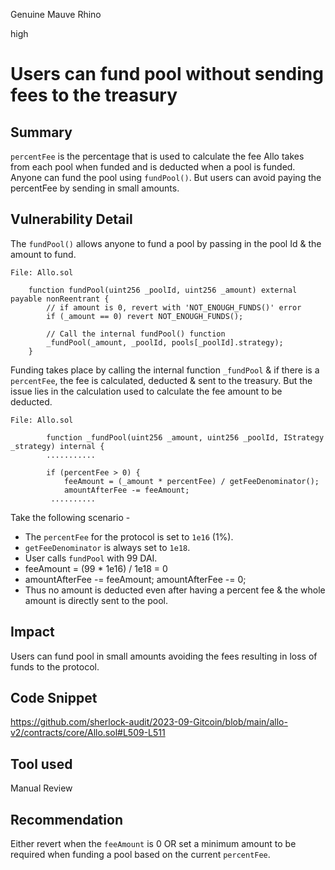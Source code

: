 Genuine Mauve Rhino

high

# Users can fund pool without sending fees to the treasury
## Summary
`percentFee` is the percentage that is used to calculate the fee Allo takes from each pool when funded and is deducted when a pool is funded. Anyone can fund the pool using `fundPool()`. But users can avoid paying the percentFee by sending in small amounts.

## Vulnerability Detail

The `fundPool()` allows anyone to fund a pool by passing in the pool Id & the amount to fund.
```solidity
File: Allo.sol

    function fundPool(uint256 _poolId, uint256 _amount) external payable nonReentrant {
        // if amount is 0, revert with 'NOT_ENOUGH_FUNDS()' error
        if (_amount == 0) revert NOT_ENOUGH_FUNDS();

        // Call the internal fundPool() function
        _fundPool(_amount, _poolId, pools[_poolId].strategy);
    }
```
Funding takes place by calling the internal function `_fundPool` & if there is a `percentFee`, the fee is calculated, deducted & sent to the treasury.
But the issue lies in the calculation used to calculate the fee amount to be deducted.

```solidity
File: Allo.sol

        function _fundPool(uint256 _amount, uint256 _poolId, IStrategy _strategy) internal {
        ...........

        if (percentFee > 0) {
            feeAmount = (_amount * percentFee) / getFeeDenominator();
            amountAfterFee -= feeAmount;
         ..........
```
Take the following scenario - 
- The `percentFee` for the protocol is set to `1e16` (1%).
- `getFeeDenominator` is always set to `1e18`.
- User calls `fundPool` with 99 DAI.
- feeAmount = (99 * 1e16) / 1e18
                     = 0
-  amountAfterFee -= feeAmount;
   amountAfterFee -= 0;
- Thus no amount is deducted even after having a percent fee & the whole amount is directly sent to the pool.

## Impact
Users can fund pool in small amounts avoiding the fees resulting in loss of funds to the protocol.

## Code Snippet
https://github.com/sherlock-audit/2023-09-Gitcoin/blob/main/allo-v2/contracts/core/Allo.sol#L509-L511

## Tool used

Manual Review

## Recommendation
Either revert when the `feeAmount` is 0 OR set a minimum amount to be required when funding a pool based on the current `percentFee`.